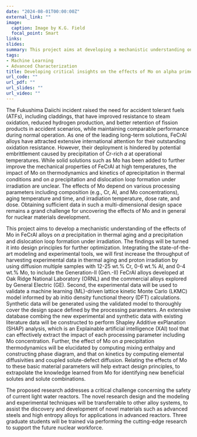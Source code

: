 ```yaml
---
date: "2024-08-01T00:00:00Z"
external_link: ""
image:
  caption: Image by K.G. Field
  focal_point: Smart
links:
slides: 
summary: This project aims at developing a mechanistic understanding on the effects of Mo on α' precipitation and dislocation loop formation in FeCrAl alloys in thermal and irradiation conditions and turns it into a set of design principles guiding further optimization, by integrating atomistic simulations, CALPHAD modeling, thermal aging, proton irradiation, and advanced characterization. The material discoveries will be generalized to other solutes other than Mo.
tags:
- Machine Learning
- Advanced Characterization
title: Developing critical insights on the effects of Mo on alpha prime precipitation and dislocation loop formation in FeCrAl alloys
url_code: ""
url_pdf: ""
url_slides: ""
url_video: ""
---
```


The Fukushima Daiichi incident raised the need for accident tolerant fuels (ATFs), including claddings, that have improved resistance to steam oxidation, reduced hydrogen production, and better retention of fission products in accident scenarios, while maintaining comparable performance during normal operation. As one of the leading long-term solutions, FeCrAl alloys have attracted extensive international attention for their outstanding oxidation resistance. However, their deployment is hindered by potential embrittlement caused by precipitation of Cr-rich 𝛼 at operational temperatures. While solid solutions such as Mo has been added to further improve the mechanical properties of FeCrAl at high temperatures, the impact of Mo on thermodynamics and kinetics of 𝛼precipitation in thermal conditions and on 𝛼 precipitation and dislocation loop formation under irradiation are unclear. The effects of Mo depend on various processing parameters including composition (e.g., Cr, Al, and Mo concentrations), aging temperature and time, and irradiation temperature, dose rate, and dose. Obtaining sufficient data in such a multi-dimensional design space remains a grand challenge for uncovering the effects of Mo and in general for nuclear materials development. 

This project aims to develop a mechanistic understanding of the effects of Mo in FeCrAl alloys on 𝛼 precipitation in thermal aging and 𝛼 precipitation and dislocation loop formation under irradiation. The findings will be turned it into design principles for further optimization. Integrating the state-of-the-art modeling and experimental tools, we will first increase the throughput of harvesting experimental data in thermal aging and proton irradiation by using diffusion multiple samples with 12-25 wt.% Cr, 0-6 wt.% Al, and 0-4 wt.% Mo, to include the Generation-II (Gen.-II) FeCrAl alloys developed at Oak Ridge National Laboratory (ORNL) and the commercial alloys explored by General Electric (GE). Second, the experimental data will be used to validate a machine learning (ML)-driven lattice kinetic Monte Carlo (LKMC) model informed by ab initio density functional theory (DFT) calculations. Synthetic data will be generated using the validated model to thoroughly cover the design space defined by the processing parameters. An extensive database combing the new experimental and synthetic data with existing literature data will be constructed to perform Shapley Additive exPlanation (SHAP) analysis, which is an Explainable artificial intelligence (XAI) tool that can effectively extract the impact of each processing parameter including Mo concentration. Further, the effect of Mo on 𝛼 precipitation thermodynamics will be elucidated by computing mixing enthalpy and constructing phase diagram, and that on kinetics by computing elemental diffusivities and coupled solute-defect diffusion. Relating the effects of Mo to these basic material parameters will help extract design principles, to extrapolate the knowledge learned from Mo for identifying new beneficial solutes and solute combinations.   

The proposed research addresses a critical challenge concerning the safety of current light water reactors. The novel research design and the modeling and experimental techniques will be transferrable to other alloy systems, to assist the discovery and development of novel materials such as advanced steels and high entropy alloys for applications in advanced reactors. Three graduate students will be trained via performing the cutting-edge research to support the future nuclear workforce.  